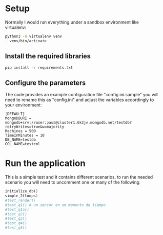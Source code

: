 # Setup

Normally I would run everything under a sandbox environment like virtualenv:

```bash
python3 -m virtualenv venv
. venv/bin/activate
```

## Install the required libraries

```bash
pip install -r requirements.txt
```


## Configure the parameters

The code provides an example configuration file "config.ini.sample" you will need to rename this as "config.ini" and adjust the variables accordingly to your environment:

```
[DEFAULT]
MongoDBURI = mongodb+srv://user:pass@cluster1.6k3jv.mongodb.net/testdb?retryWrites=true&w=majority
Machines = 500
TimeInMinutes = 10
DB_NAME=testdb
COL_NAME=testcol
```
# Run the application

This is a simple test and it contains different scenarios, to run the needed scenario you will need to uncomment one or many of the following:

```python
initialize_db()
simple_2(loops)
#test_render()
#test_q1() # un sensor en un momento de tiempo
#test_q1a()
#test_q2()
#test_q3()
#test_q4()
#test_q5()
```
